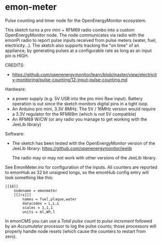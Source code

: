 # emon-meter
Pulse counting and timer node for the OpenEnergyMonitor ecosystem.

This sketch turns a pro mini + RFM69 radio combo into a custom OpenEnergyMonitor node.
The node communicates via radio with the emonPi radio to report pulse inputs received from pulse meters (water, fuel, electricity...).
The sketch also supports tracking the "on time" of an appliance, by generating pulses at a configurable rate as long as an input pin is HIGH.

CREDITS:
- https://github.com/openenergymonitor/learn/blob/master/view/electricity-monitoring/pulse-counting/12-input-pulse-counting.md

Hardware:
- a power supply (e.g. 5V USB into the pro mini Raw input). Battery operation is out since the sketch monitors digital pins in a tight loop.
- An Arduino pro mini, 3.3V 8MHz. The 5V / 16MHz version would require a 3.3V regulator for the RFM69m (which is *not* 5V compatible)
- An RFM69 W/CW (or any radio you manage to get working with the JeeLib library)

Software:
- The sketch has been tested with the OpenEnergyMonitor version of the JeeLib library:
  https://github.com/openenergymonitor/jeelib
  
  The radio may or may not work with other versions of the JeeLib library.
  
See EmonMeter.ino for configuration of the inputs. All counters are reported to emonHub as 32 bit unsigned longs,
so the emonHub config entry will look something like this:
```
[[18]]
    nodename = emonmeter
    [[[rx]]]
        names = fuel,plaque,water
        datacodes = L,L,L
        scales = 1,1,1
        units = ml,Wh,l
```

In emonCMS you can use a *Total pulse count to pulse increment* followed by an *Accumulator* processor
to log the pulse counts; those processors will properly handle node resets (which cause the counters to restart from zero).
